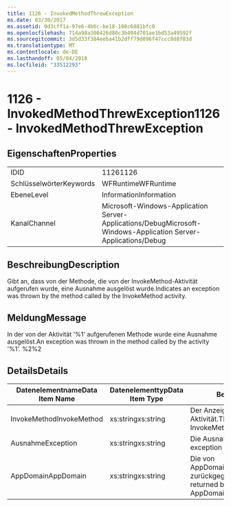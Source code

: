 ```yaml
---
title: 1126 - InvokedMethodThrewException
ms.date: 03/30/2017
ms.assetid: 0d3cff1a-97e6-4b6c-be18-108c6881bfc0
ms.openlocfilehash: 714a98a300426d80c3b494d701ae1bd53a49592f
ms.sourcegitcommit: 3d5d33f384eeba41b2dff79d096f47ccc8d8f03d
ms.translationtype: MT
ms.contentlocale: de-DE
ms.lasthandoff: 05/04/2018
ms.locfileid: "33512293"
---
```

# <a name="1126---invokedmethodthrewexception"></a><span data-ttu-id="a38e9-102">1126 - InvokedMethodThrewException</span><span class="sxs-lookup"><span data-stu-id="a38e9-102">1126 - InvokedMethodThrewException</span></span>
## <a name="properties"></a><span data-ttu-id="a38e9-103">Eigenschaften</span><span class="sxs-lookup"><span data-stu-id="a38e9-103">Properties</span></span>  
  
|||  
|-|-|  
|<span data-ttu-id="a38e9-104">ID</span><span class="sxs-lookup"><span data-stu-id="a38e9-104">ID</span></span>|<span data-ttu-id="a38e9-105">1126</span><span class="sxs-lookup"><span data-stu-id="a38e9-105">1126</span></span>|  
|<span data-ttu-id="a38e9-106">Schlüsselwörter</span><span class="sxs-lookup"><span data-stu-id="a38e9-106">Keywords</span></span>|<span data-ttu-id="a38e9-107">WFRuntime</span><span class="sxs-lookup"><span data-stu-id="a38e9-107">WFRuntime</span></span>|  
|<span data-ttu-id="a38e9-108">Ebene</span><span class="sxs-lookup"><span data-stu-id="a38e9-108">Level</span></span>|<span data-ttu-id="a38e9-109">Information</span><span class="sxs-lookup"><span data-stu-id="a38e9-109">Information</span></span>|  
|<span data-ttu-id="a38e9-110">Kanal</span><span class="sxs-lookup"><span data-stu-id="a38e9-110">Channel</span></span>|<span data-ttu-id="a38e9-111">Microsoft-Windows-Application Server-Applications/Debug</span><span class="sxs-lookup"><span data-stu-id="a38e9-111">Microsoft-Windows-Application Server-Applications/Debug</span></span>|  
  
## <a name="description"></a><span data-ttu-id="a38e9-112">Beschreibung</span><span class="sxs-lookup"><span data-stu-id="a38e9-112">Description</span></span>  
 <span data-ttu-id="a38e9-113">Gibt an, dass von der Methode, die von der InvokeMethod-Aktivität aufgerufen wurde, eine Ausnahme ausgelöst wurde.</span><span class="sxs-lookup"><span data-stu-id="a38e9-113">Indicates an exception was thrown by the method called by the InvokeMethod activity.</span></span>  
  
## <a name="message"></a><span data-ttu-id="a38e9-114">Meldung</span><span class="sxs-lookup"><span data-stu-id="a38e9-114">Message</span></span>  
 <span data-ttu-id="a38e9-115">In der von der Aktivität '%1' aufgerufenen Methode wurde eine Ausnahme ausgelöst.</span><span class="sxs-lookup"><span data-stu-id="a38e9-115">An exception was thrown in the method called by the activity '%1'.</span></span> <span data-ttu-id="a38e9-116">%2</span><span class="sxs-lookup"><span data-stu-id="a38e9-116">%2</span></span>  
  
## <a name="details"></a><span data-ttu-id="a38e9-117">Details</span><span class="sxs-lookup"><span data-stu-id="a38e9-117">Details</span></span>  
  
|<span data-ttu-id="a38e9-118">Datenelementname</span><span class="sxs-lookup"><span data-stu-id="a38e9-118">Data Item Name</span></span>|<span data-ttu-id="a38e9-119">Datenelementtyp</span><span class="sxs-lookup"><span data-stu-id="a38e9-119">Data Item Type</span></span>|<span data-ttu-id="a38e9-120">Beschreibung</span><span class="sxs-lookup"><span data-stu-id="a38e9-120">Description</span></span>|  
|--------------------|--------------------|-----------------|  
|<span data-ttu-id="a38e9-121">InvokeMethod</span><span class="sxs-lookup"><span data-stu-id="a38e9-121">InvokeMethod</span></span>|<span data-ttu-id="a38e9-122">xs:string</span><span class="sxs-lookup"><span data-stu-id="a38e9-122">xs:string</span></span>|<span data-ttu-id="a38e9-123">Der Anzeigename der InvokeMethod-Aktivität.</span><span class="sxs-lookup"><span data-stu-id="a38e9-123">The display name of the InvokeMethod activity.</span></span>|  
|<span data-ttu-id="a38e9-124">Ausnahme</span><span class="sxs-lookup"><span data-stu-id="a38e9-124">Exception</span></span>|<span data-ttu-id="a38e9-125">xs:string</span><span class="sxs-lookup"><span data-stu-id="a38e9-125">xs:string</span></span>|<span data-ttu-id="a38e9-126">Die Ausnahmedetails der Ausnahme.</span><span class="sxs-lookup"><span data-stu-id="a38e9-126">The exception details for the exception</span></span>|  
|<span data-ttu-id="a38e9-127">AppDomain</span><span class="sxs-lookup"><span data-stu-id="a38e9-127">AppDomain</span></span>|<span data-ttu-id="a38e9-128">xs:string</span><span class="sxs-lookup"><span data-stu-id="a38e9-128">xs:string</span></span>|<span data-ttu-id="a38e9-129">Die von AppDomain.CurrentDomain.FriendlyName zurückgegebene Zeichenfolge.</span><span class="sxs-lookup"><span data-stu-id="a38e9-129">The string returned by AppDomain.CurrentDomain.FriendlyName.</span></span>|
